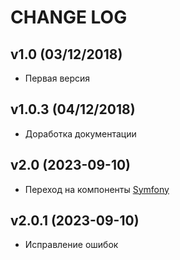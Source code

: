 CHANGE LOG
==========

## v1.0 (03/12/2018)

* Первая версия

## v1.0.3 (04/12/2018)

* Доработка документации

## v2.0 (2023-09-10)

* Переход на компоненты [Symfony](https://symfony.com/)

## v2.0.1 (2023-09-10)

* Исправление ошибок
